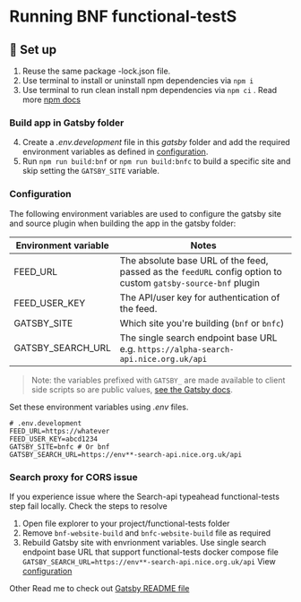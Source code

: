 # Running BNF functional-testS

## :rocket: Set up

1. Reuse the same package -lock.json file.
2. Use terminal to install or uninstall npm dependencies via `npm i`
3. Use terminal to run clean install npm dependencies via `npm ci` .
   Read more [npm docs](https://docs.npmjs.com/cli/v10/commands/npm-ci#description)

### Build app in Gatsby folder

4. Create a _.env.development_ file in this _gatsby_ folder and add the required environment variables as defined in [configuration](#configuration).
5. Run `npm run build:bnf` or `npm run build:bnfc` to build a specific site and skip setting the `GATSBY_SITE` variable.

### Configuration

The following environment variables are used to configure the gatsby site and source plugin when building the app in the gatsby folder:

| Environment variable | Notes                                                                                                         |
| -------------------- | ------------------------------------------------------------------------------------------------------------- |
| FEED_URL             | The absolute base URL of the feed, passed as the `feedURL` config option to custom `gatsby-source-bnf` plugin |
| FEED_USER_KEY        | The API/user key for authentication of the feed.                                                              |
| GATSBY_SITE          | Which site you're building (`bnf` or `bnfc`)                                                                  |
| GATSBY_SEARCH_URL    | The single search endpoint base URL e.g. `https://alpha-search-api.nice.org.uk/api`                           |

> Note: the variables prefixed with `GATSBY_` are made available to client side scripts so are public values, [see the Gatsby docs](https://www.gatsbyjs.com/docs/how-to/local-development/environment-variables/#accessing-environment-variables-in-the-browser).

Set these environment variables using _.env_ files.

```
# .env.development
FEED_URL=https://whatever
FEED_USER_KEY=abcd1234
GATSBY_SITE=bnfc # Or bnf
GATSBY_SEARCH_URL=https://env**-search-api.nice.org.uk/api
```

### Search proxy for CORS issue

If you experience issue where the Search-api typeahead functional-tests step fail locally. Check the steps to resolve

1. Open file explorer to your project/functional-tests folder
2. Remove `bnf-website-build` and `bnfc-website-build` file as required
3. Rebuild Gatsby site with envrionment variables. Use single search endpoint base URL that support functional-tests docker compose file
   `GATSBY_SEARCH_URL=https://env**-search-api.nice.org.uk/api`
   View [configuration](#configuration)

Other Read me to check out [Gatsby README file](https://github.com/nice-digital/bnf-gatsby/tree/main/gatsby#readme)
